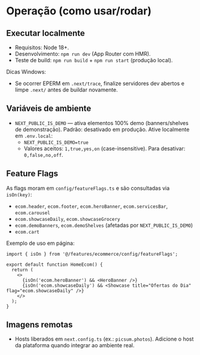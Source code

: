 # Operação (como usar/rodar)

## Executar localmente
- Requisitos: Node 18+.
- Desenvolvimento: `npm run dev` (App Router com HMR).
- Teste de build: `npm run build` + `npm run start` (produção local).

Dicas Windows:
- Se ocorrer EPERM em `.next/trace`, finalize servidores dev abertos e limpe `.next/` antes de buildar novamente.

## Variáveis de ambiente
- `NEXT_PUBLIC_IS_DEMO` — ativa elementos 100% demo (banners/shelves de demonstração). Padrão: desativado em produção. Ative localmente em `.env.local`:
  - `NEXT_PUBLIC_IS_DEMO=true`
  - Valores aceitos: `1,true,yes,on` (case-insensitive). Para desativar: `0,false,no,off`.

## Feature Flags
As flags moram em `config/featureFlags.ts` e são consultadas via `isOn(key)`:
- `ecom.header`, `ecom.footer`, `ecom.heroBanner`, `ecom.servicesBar`, `ecom.carousel`
- `ecom.showcaseDaily`, `ecom.showcaseGrocery`
- `ecom.demoBanners`, `ecom.demoShelves` (afetadas por `NEXT_PUBLIC_IS_DEMO`)
- `ecom.cart`

Exemplo de uso em página:
```tsx
import { isOn } from '@/features/ecommerce/config/featureFlags';

export default function HomeEcom() {
  return (
    <>
      {isOn('ecom.heroBanner') && <HeroBanner />}
      {isOn('ecom.showcaseDaily') && <Showcase title="Ofertas do Dia" flag="ecom.showcaseDaily" />}
    </>
  );
}
```

## Imagens remotas
- Hosts liberados em `next.config.ts` (ex.: `picsum.photos`). Adicione o host da plataforma quando integrar ao ambiente real.
